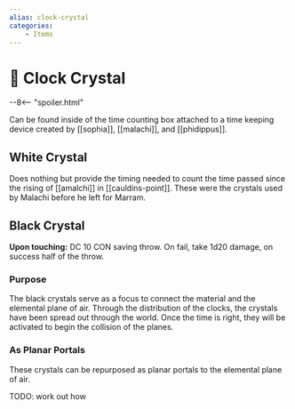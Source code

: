 ```yaml
---
alias: clock-crystal
categories:
    - Items
---
```

# 🔐 Clock Crystal

--8<-- "spoiler.html"

Can be found inside of the time counting box attached to a time keeping device created by [[sophia]], [[malachi]], and [[phidippus]].

## White Crystal

Does nothing but provide the timing needed to count the time passed since the rising of [[amalchi]] in [[cauldins-point]]. These were the crystals used by Malachi before he left for Marram.

## Black Crystal

**Upon touching:** DC 10 CON saving throw. On fail, take 1d20 damage, on success half of the throw.

### Purpose

The black crystals serve as a focus to connect the material and the elemental plane of air. Through the distribution of the clocks, the crystals have been spread out through the world. Once the time is right, they will be activated to begin the collision of the planes.

### As Planar Portals

These crystals can be repurposed as planar portals to the elemental plane of air.

TODO: work out how
